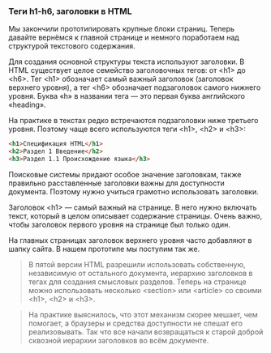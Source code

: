 <!-- FIXME FULL REVIEW -->

### Теги h1-h6, заголовки в HTML

Мы закончили прототипировать крупные блоки страниц. Теперь давайте вернёмся к главной странице и немного поработаем над структурой текстового содержания.

Для создания основной структуры текста используют заголовки. В HTML существует целое семейство заголовочных тегов: от <h1\> до <h6\>. Тег <h1\> обозначает самый важный заголовок (заголовок верхнего уровня), а тег <h6\> обозначает подзаголовок самого нижнего уровня. Буква «h» в названии тега — это первая буква английского «heading».

На практике в текстах редко встречаются подзаголовки ниже третьего уровня. Поэтому чаще всего используются теги <h1\>, <h2\> и <h3\>:

```html
<h1>Спецификация HTML</h1>
<h2>Раздел 1 Введение</h2>
<h3>Раздел 1.1 Происхождение языка</h3>
```

Поисковые системы придают особое значение заголовкам, также правильно расставленные заголовки важны для доступности документа. Поэтому нужно учиться грамотно использовать заголовки.

Заголовок <h1\> — самый важный на странице. В него нужно включать текст, который в целом описывает содержание страницы. Очень важно, чтобы заголовок первого уровня на странице был только один.

На главных страницах заголовок верхнего уровня часто добавляют в шапку сайта. В нашем прототипе мы поступим так же.

> В пятой версии HTML разрешили использовать собственную, независимую от остального документа, иерархию заголовков в тегах для создания смысловых разделов. Теперь на странице можно использовать несколько <section\> или <article\> со своими <h1\>, <h2\> и <h3\>.

> На практике выяснилось, что этот механизм скорее мешает, чем помогает, а браузеры и средства доступности не спешат его реализовывать. Так что все начали возвращаться к старой доброй сквозной иерархии заголовков во всём документе.
